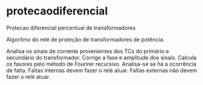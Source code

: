# protecaodiferencial
Protecao diferencial percentual de transformadores

Algoritmo do relé de proteção de transformadores de potência.

Analisa os sinais de corrente provenientes dos TCs do primário e secundário do transformador.
Corrige a fase e amplitude dos sinais.
Calcula os fasores pelo método de Fourirer recursivo.
Analisa-se se há a ocorrência de falta.
Faltas internas devem fazer o relé atuar.
Faltas externas não devem fazer o relé atuar.
